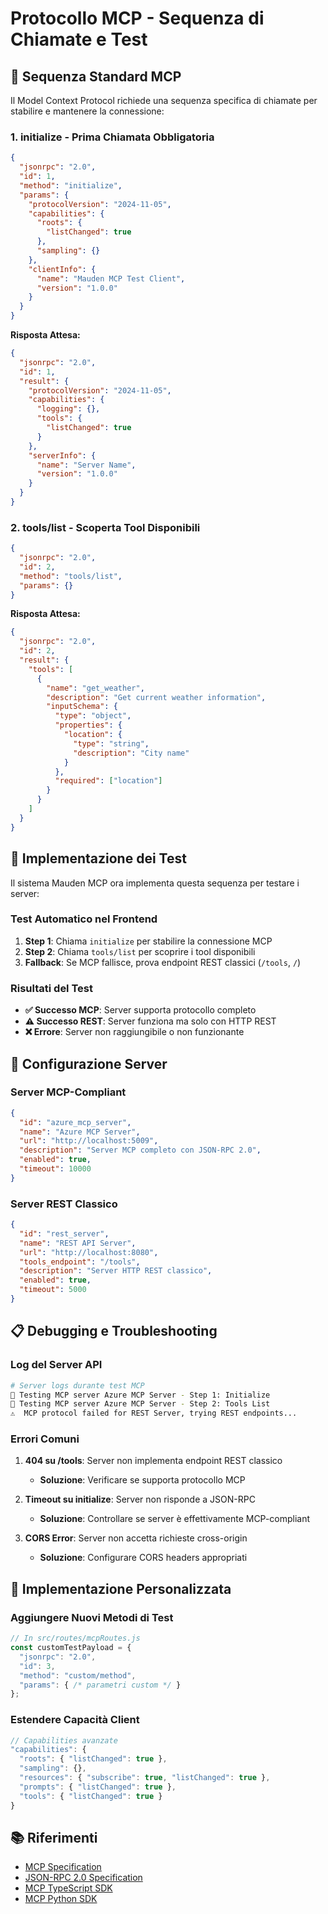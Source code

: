 # Protocollo MCP - Sequenza di Chiamate e Test

## 🔄 Sequenza Standard MCP

Il Model Context Protocol richiede una sequenza specifica di chiamate per stabilire e mantenere la connessione:

### 1. **initialize** - Prima Chiamata Obbligatoria

```json
{
  "jsonrpc": "2.0",
  "id": 1,
  "method": "initialize",
  "params": {
    "protocolVersion": "2024-11-05",
    "capabilities": {
      "roots": {
        "listChanged": true
      },
      "sampling": {}
    },
    "clientInfo": {
      "name": "Mauden MCP Test Client",
      "version": "1.0.0"
    }
  }
}
```

**Risposta Attesa:**
```json
{
  "jsonrpc": "2.0",
  "id": 1,
  "result": {
    "protocolVersion": "2024-11-05",
    "capabilities": {
      "logging": {},
      "tools": {
        "listChanged": true
      }
    },
    "serverInfo": {
      "name": "Server Name",
      "version": "1.0.0"
    }
  }
}
```

### 2. **tools/list** - Scoperta Tool Disponibili

```json
{
  "jsonrpc": "2.0",
  "id": 2,
  "method": "tools/list",
  "params": {}
}
```

**Risposta Attesa:**
```json
{
  "jsonrpc": "2.0",
  "id": 2,
  "result": {
    "tools": [
      {
        "name": "get_weather",
        "description": "Get current weather information",
        "inputSchema": {
          "type": "object",
          "properties": {
            "location": {
              "type": "string",
              "description": "City name"
            }
          },
          "required": ["location"]
        }
      }
    ]
  }
}
```

## 🧪 Implementazione dei Test

Il sistema Mauden MCP ora implementa questa sequenza per testare i server:

### Test Automatico nel Frontend
1. **Step 1**: Chiama `initialize` per stabilire la connessione MCP
2. **Step 2**: Chiama `tools/list` per scoprire i tool disponibili
3. **Fallback**: Se MCP fallisce, prova endpoint REST classici (`/tools`, `/`)

### Risultati del Test
- **✅ Successo MCP**: Server supporta protocollo completo
- **⚠️ Successo REST**: Server funziona ma solo con HTTP REST
- **❌ Errore**: Server non raggiungibile o non funzionante

## 🔧 Configurazione Server

### Server MCP-Compliant
```json
{
  "id": "azure_mcp_server",
  "name": "Azure MCP Server",
  "url": "http://localhost:5009",
  "description": "Server MCP completo con JSON-RPC 2.0",
  "enabled": true,
  "timeout": 10000
}
```

### Server REST Classico
```json
{
  "id": "rest_server",
  "name": "REST API Server",
  "url": "http://localhost:8080",
  "tools_endpoint": "/tools",
  "description": "Server HTTP REST classico",
  "enabled": true,
  "timeout": 5000
}
```

## 📋 Debugging e Troubleshooting

### Log del Server API
```bash
# Server logs durante test MCP
🔧 Testing MCP server Azure MCP Server - Step 1: Initialize
🔧 Testing MCP server Azure MCP Server - Step 2: Tools List
⚠️  MCP protocol failed for REST Server, trying REST endpoints...
```

### Errori Comuni

1. **404 su /tools**: Server non implementa endpoint REST classico
   - **Soluzione**: Verificare se supporta protocollo MCP
   
2. **Timeout su initialize**: Server non risponde a JSON-RPC
   - **Soluzione**: Controllare se server è effettivamente MCP-compliant
   
3. **CORS Error**: Server non accetta richieste cross-origin
   - **Soluzione**: Configurare CORS headers appropriati

## 🚀 Implementazione Personalizzata

### Aggiungere Nuovi Metodi di Test
```javascript
// In src/routes/mcpRoutes.js
const customTestPayload = {
  "jsonrpc": "2.0",
  "id": 3,
  "method": "custom/method",
  "params": { /* parametri custom */ }
};
```

### Estendere Capacità Client
```javascript
// Capabilities avanzate
"capabilities": {
  "roots": { "listChanged": true },
  "sampling": {},
  "resources": { "subscribe": true, "listChanged": true },
  "prompts": { "listChanged": true },
  "tools": { "listChanged": true }
}
```

## 📚 Riferimenti

- [MCP Specification](https://modelcontextprotocol.io/)
- [JSON-RPC 2.0 Specification](https://www.jsonrpc.org/specification)
- [MCP TypeScript SDK](https://github.com/modelcontextprotocol/typescript-sdk)
- [MCP Python SDK](https://github.com/modelcontextprotocol/python-sdk)

